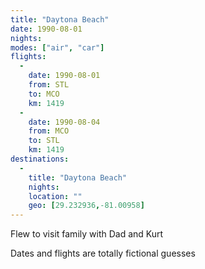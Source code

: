 ```yaml
---
title: "Daytona Beach"
date: 1990-08-01
nights:
modes: ["air", "car"]
flights:
  -
    date: 1990-08-01
    from: STL
    to: MCO
    km: 1419
  -
    date: 1990-08-04
    from: MCO
    to: STL
    km: 1419
destinations:
  -
    title: "Daytona Beach"
    nights:
    location: ""
    geo: [29.232936,-81.00958]
---
```


Flew to visit family with Dad and Kurt

Dates and flights are totally fictional guesses
